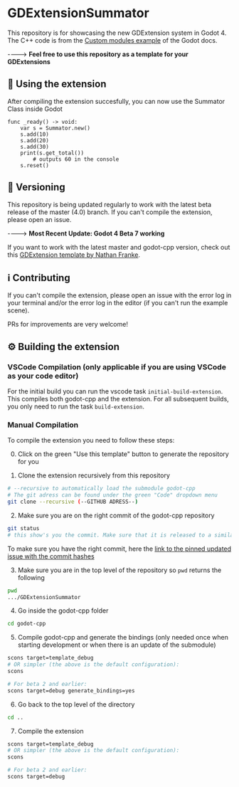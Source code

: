 # GDExtensionSummator

This repository is for showcasing the new GDExtension system in Godot 4.
The C++ code is from the [Custom modules example](https://docs.godotengine.org/en/latest/development/cpp/custom_modules_in_cpp.html "Click to get to the docs") of the Godot docs.

----> **Feel free to use this repository as a template for your GDExtensions**

## :tada: Using the extension
After compiling the extension succesfully, you can now use the Summator Class inside Godot
```gdscript
func _ready() -> void:
	var s = Summator.new()
	s.add(10)
	s.add(20)
	s.add(30)
	print(s.get_total())
        # outputs 60 in the console
	s.reset()
```

## 🔢 Versioning
This repository is being updated regularly to work with the latest beta release of the master (4.0) branch. If you can't compile the extension, please open an issue.

----> **Most Recent Update: Godot 4 Beta 7 working**

If you want to work with the latest master and godot-cpp version, check out this [GDExtension template by Nathan Franke](https://github.com/nathanfranke/gdextension).


## ℹ️ Contributing
If you can't compile the extension, please open an issue with the error log in your terminal and/or the error log in the editor (if you can't run the example scene).

PRs for improvements are very welcome!

## ⚙️ Building the extension

### VSCode Compilation (only applicable if you are using VSCode as your code editor)
For the initial build you can run the vscode task `initial-build-extension`. This compiles both godot-cpp and the extension. For all subsequent builds, you only need to run the task `build-extension`.

### Manual Compilation

To compile the extension you need to follow these steps:

0. Click on the green "Use this template" button to generate the repository for you

1. Clone the extension recursively from this repository
```bash
# --recursive to automatically load the submodule godot-cpp
# The git adress can be found under the green "Code" dropdown menu
git clone --recursive (--GITHUB ADRESS--)
```

2. Make sure you are on the right commit of the godot-cpp repository
```bash
git status
# this show's you the commit. Make sure that it is released to a similar/the same time as the master branch (especially during the beta)
```
To make sure you have the right commit, here the [link to the pinned updated issue with the commit hashes](https://github.com/godotengine/godot-cpp/issues/874)

3. Make sure you are in the top level of the repository so `pwd` returns the following
```bash
pwd
.../GDExtensionSummator
```

4. Go inside the godot-cpp folder
```bash
cd godot-cpp
```

5. Compile godot-cpp and generate the bindings (only needed once when starting development or when there is an update of the submodule)
```bash
scons target=template_debug
# OR simpler (the above is the default configuration):
scons 

# For beta 2 and earlier:
scons target=debug generate_bindings=yes
```

6. Go back to the top level of the directory
```bash
cd ..
```

7. Compile the extension
```bash
scons target=template_debug
# OR simpler (the above is the default configuration):
scons

# For beta 2 and earlier:
scons target=debug
```
